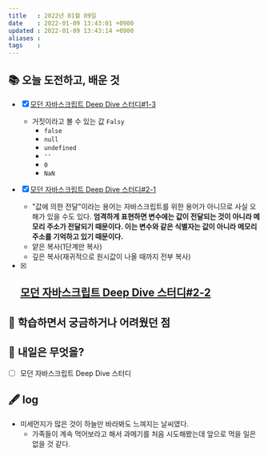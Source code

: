```yaml
---
title   : 2022년 01월 09일 
date    : 2022-01-09 13:43:01 +0900
updated : 2022-01-09 13:43:14 +0900
aliases : 
tags    : 
---
```

## 📚 오늘 도전하고, 배운 것
- [x] [모던 자바스크립트 Deep Dive 스터디#1-3](https://youtu.be/JFJiz7cOF78)
	- 거짓이라고 볼 수 있는 값 `Falsy`
		- `false`
		- `null`
		- `undefined`
		- `''`
		- `0`
		- `NaN`
- [x] [모던 자바스크립트 Deep Dive 스터디#2-1](https://youtu.be/5b5km0pHoIs)
	- "값에 의한 전달"이라는 용어는 자바스크립트를 위한 용어가 아니므로 사실 오해가 있을 수도 있다. **엄격하게 표현하면 변수에는 값이 전달되는 것이 아니라 메모리 주소가 전달되기 때문이다. 이는 변수와 같은 식별자는 값이 아니라 메모리 주소를 기억하고 있기 때문이다.**
	- 얕은 복사(1단계만 복사)
	- 깊은 복사(재귀적으로 원시값이 나올 때까지 전부 복사)

- [x] [모던 자바스크립트 Deep Dive 스터디#2-2](https://youtu.be/KiyJliK94fs)
	- 
## 🤔 학습하면서 궁금하거나 어려웠던 점 

## 🌅 내일은 무엇을?
- [ ] 모던 자바스크립트 Deep Dive 스터디

## 🖋 log
- 미세먼지가 많은 것이 하늘만 바라봐도 느껴지는 날씨였다.  
	- 가족들이 계속 먹어보라고 해서 과메기를 처음 시도해봤는데 앞으로 먹을 일은 없을 것 같다. 

